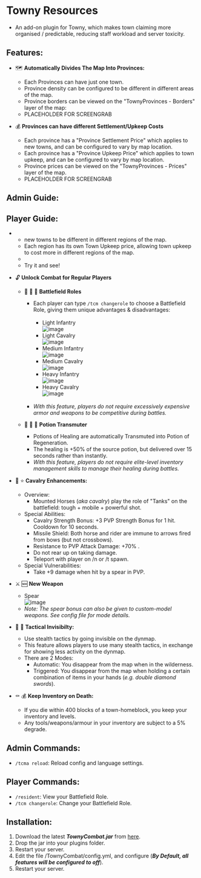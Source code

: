 # Towny Resources
- An add-on plugin for Towny, which makes town claiming more organised / predictable, reducing staff workload and server toxicity.

## Features:
- :world_map: **Automatically Divides The Map Into Provinces:**
  - Each Provinces can have just one town.
  - Province density can be configured to be different in different areas of the map.
  - Province borders can be viewed on the "TownyProvinces - Borders" layer of the map:
  - PLACEHOLDER FOR SCREENGRAB
  
- :moneybag: **Provinces can have different Settlement/Upkeep Costs**
  - Each province has a "Province Settlement Price" which applies to new towns, and can be configured to vary by map location.
  - Each province has a "Province Upkeep Price" which applies to town upkeep, and can be configured to vary by map location.
  - Province prices can be viewed on the "TownyProvinces - Prices" layer of the map.
  - PLACEHOLDER FOR SCREENGRAB

## Admin Guide:
  
  
  
## Player Guide:


- 
  -   new towns to be different in different regions of the map.
  - Each region has its own Town Upkeep price, allowing town upkeep to cost more in different regions of the map.
  - 
  - Try it and see!

- :unlock: **Unlock Combat for Regular Players**

  - :guard: :guard: :guard: **Battlefield Roles**
    - Each player can type ```/tcm changerole``` to choose a Battlefield Role, giving them unique advantages & disadvantages:<br><br>
      - Light Infantry<br>
        ![image](https://github.com/TownyAdvanced/TownyCombat/assets/50219223/60b7232a-94c6-420f-8424-7bd236a37f91)
      - Light Cavalry<br>
        ![image](https://github.com/TownyAdvanced/TownyCombat/assets/50219223/2c91037a-7aa1-4e05-b555-8b4480996b1b)
      - Medium Infantry<br>
        ![image](https://github.com/TownyAdvanced/TownyCombat/assets/50219223/c87a2883-7707-4c97-a8db-7fa6df12328b)
      - Medium Cavalry<br>
        ![image](https://github.com/TownyAdvanced/TownyCombat/assets/50219223/a75ff032-2e3d-4186-b873-66d57e2a781c)
      - Heavy Infantry<br>
        ![image](https://github.com/TownyAdvanced/TownyCombat/assets/50219223/8fc4e848-f0de-4d8a-bd8f-00095cdd7a70)
      - Heavy Cavalry<br>
        ![image](https://github.com/TownyAdvanced/TownyCombat/assets/50219223/024478f5-631b-44df-b3b2-3474a9ec4d08) 
      <br>
    - *With this feature, players do not require excessively expensive armor and weapons to be competitive during battles.*
  
  - :sparkling_heart: :sparkling_heart: :sparkling_heart:  **Potion Transmuter**
    - Potions of Healing are automatically Transmuted into Potion of Regeneration.
    - The healing is +50% of the source potion, but delivered over 15 seconds rather than instantly.
    - *With this feature, players do not require elite-level inventory management skills to manage their healing during battles.*

- :horse: :star: **Cavalry Enhancements:**
  - Overview:
    - Mounted Horses (*aka cavalry*) play the role of "Tanks" on the battlefield: tough + mobile + powerful shot. 
  - Special Abilities:
    - Cavalry Strength Bonus: +3 PVP Strength Bonus for 1 hit. Cooldown for 10 seconds.
    - Missile Shield: Both horse and rider are immune to arrows fired from bows (but not crossbows).
    - Resistance to PVP Attack Damage: +70% .
    - Do not rear up on taking damage.
    - Teleport with player on /n or /t spawn.
  - Special Vulnerabilities:
    - Take +9 damage when hit by a spear in PVP.

- :crossed_swords: :new: **New Weapon**
  - Spear<br>
    ![image](https://user-images.githubusercontent.com/50219223/236872422-90922285-a49e-497a-9528-97a4581ca6db.png)    
  - *Note: The spear bonus can also be given to custom-model weapons. See config file for mode details.*

- :bust_in_silhouette: :footprints: **Tactical Invisibilty:**
  - Use stealth tactics by going invisible on the dynmap.
  - This feature allows players to use many stealth tactics, in exchange for showing less activity on the dynmap.
  - There are 2 Modes:
    - Automatic: You disappear from the map when in the wilderness.
    - Triggered: You disappear from the map when holding a certain combination of items in your hands (*e.g. double diamond swords*).  

- :coffin: :moneybag: **Keep Inventory on Death:**
  - If you die within 400 blocks of a town-homeblock, you keep your inventory and levels.
  - Any tools/weapons/armour in your inventory are subject to a 5% degrade.

## Admin Commands:
- ```/tcma reload```: Reload config and language settings.

## Player Commands:
- ```/resident```: View your Battlefield Role.
- ```/tcm changerole```: Change your Battlefield Role.

## Installation:
1. Download the latest ***TownyCombat.jar*** from [here](https://github.com/TownyAdvanced/TownyCombat/releases).
2. Drop the jar into your plugins folder.
3. Restart your server.
4. Edit the file /TownyCombat/config.yml, and configure (***By Default, all features will be configured to off***).
5. Restart your server.

